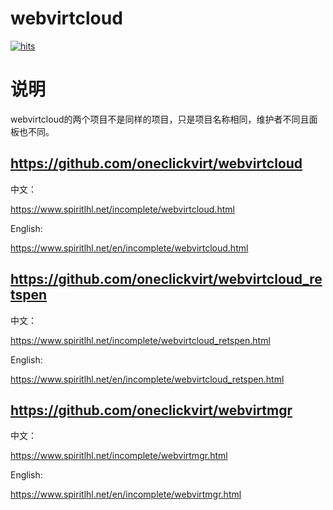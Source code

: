 # webvirtcloud

[![hits](https://hits.spiritlhl.net/webvirtcloud.svg?action=hit&title=hits&title_bg=%23555555&count_bg=%233aebee&edge_flat=false)](https://hits.spiritlhl.net)

# 说明

webvirtcloud的两个项目不是同样的项目，只是项目名称相同，维护者不同且面板也不同。

## https://github.com/oneclickvirt/webvirtcloud

中文：

https://www.spiritlhl.net/incomplete/webvirtcloud.html

English:

https://www.spiritlhl.net/en/incomplete/webvirtcloud.html

## https://github.com/oneclickvirt/webvirtcloud_retspen

中文：

https://www.spiritlhl.net/incomplete/webvirtcloud_retspen.html

English:

https://www.spiritlhl.net/en/incomplete/webvirtcloud_retspen.html

## https://github.com/oneclickvirt/webvirtmgr

中文：

https://www.spiritlhl.net/incomplete/webvirtmgr.html

English:

https://www.spiritlhl.net/en/incomplete/webvirtmgr.html
